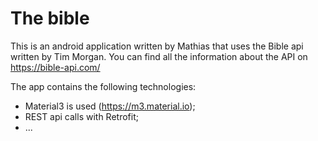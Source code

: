# The bible
This is an android application written by Mathias that uses the Bible api written by Tim Morgan.
You can find all the information about the API on https://bible-api.com/

The app contains the following technologies:
- Material3 is used (https://m3.material.io);
- REST api calls with Retrofit;
- ...
